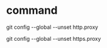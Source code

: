 <!--
 * @Author: Thoma411
 * @Date: 2023-04-26 12:54:45
 * @LastEditTime: 2023-04-26 18:15:30
 * @Description: 
-->
# command

git config --global --unset http.proxy

git config --global --unset https.proxy

